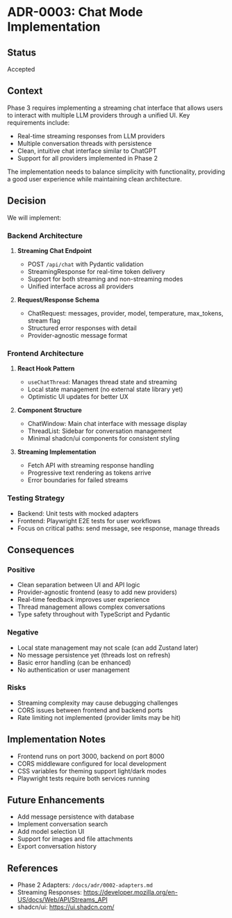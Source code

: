 # ADR-0003: Chat Mode Implementation

## Status
Accepted

## Context
Phase 3 requires implementing a streaming chat interface that allows users to interact with multiple LLM providers through a unified UI. Key requirements include:

- Real-time streaming responses from LLM providers
- Multiple conversation threads with persistence
- Clean, intuitive chat interface similar to ChatGPT
- Support for all providers implemented in Phase 2

The implementation needs to balance simplicity with functionality, providing a good user experience while maintaining clean architecture.

## Decision
We will implement:

### Backend Architecture
1. **Streaming Chat Endpoint**
   - POST `/api/chat` with Pydantic validation
   - StreamingResponse for real-time token delivery
   - Support for both streaming and non-streaming modes
   - Unified interface across all providers

2. **Request/Response Schema**
   - ChatRequest: messages, provider, model, temperature, max_tokens, stream flag
   - Structured error responses with detail
   - Provider-agnostic message format

### Frontend Architecture
1. **React Hook Pattern**
   - `useChatThread`: Manages thread state and streaming
   - Local state management (no external state library yet)
   - Optimistic UI updates for better UX

2. **Component Structure**
   - ChatWindow: Main chat interface with message display
   - ThreadList: Sidebar for conversation management
   - Minimal shadcn/ui components for consistent styling

3. **Streaming Implementation**
   - Fetch API with streaming response handling
   - Progressive text rendering as tokens arrive
   - Error boundaries for failed streams

### Testing Strategy
- Backend: Unit tests with mocked adapters
- Frontend: Playwright E2E tests for user workflows
- Focus on critical paths: send message, see response, manage threads

## Consequences

### Positive
- Clean separation between UI and API logic
- Provider-agnostic frontend (easy to add new providers)
- Real-time feedback improves user experience
- Thread management allows complex conversations
- Type safety throughout with TypeScript and Pydantic

### Negative
- Local state management may not scale (can add Zustand later)
- No message persistence yet (threads lost on refresh)
- Basic error handling (can be enhanced)
- No authentication or user management

### Risks
- Streaming complexity may cause debugging challenges
- CORS issues between frontend and backend ports
- Rate limiting not implemented (provider limits may be hit)

## Implementation Notes
- Frontend runs on port 3000, backend on port 8000
- CORS middleware configured for local development
- CSS variables for theming support light/dark modes
- Playwright tests require both services running

## Future Enhancements
- Add message persistence with database
- Implement conversation search
- Add model selection UI
- Support for images and file attachments
- Export conversation history

## References
- Phase 2 Adapters: `/docs/adr/0002-adapters.md`
- Streaming Responses: https://developer.mozilla.org/en-US/docs/Web/API/Streams_API
- shadcn/ui: https://ui.shadcn.com/